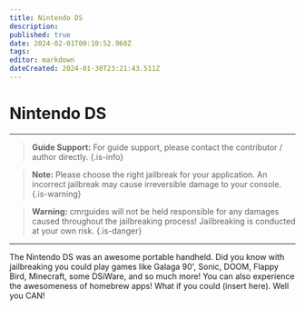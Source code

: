 ```yaml
---
title: Nintendo DS
description: 
published: true
date: 2024-02-01T00:10:52.960Z
tags: 
editor: markdown
dateCreated: 2024-01-30T23:21:43.511Z
---
```


# Nintendo DS
---
> <b>Guide Support:</b>
> For guide support, please contact the contributor / author directly. 
{.is-info}

> <b>Note:</b>
> Please choose the right jailbreak for your application. An incorrect jailbreak may cause irreversible damage to your console. 
{.is-warning}

> <b>Warning:</b>
> cmrguides will not be held responsible for any damages caused throughout the jailbreaking process! Jailbreaking is conducted at your own risk. 
{.is-danger}

---


The Nintendo DS was an awesome portable handheld. Did you know with jailbreaking you could play games like Galaga 90', Sonic, DOOM, Flappy Bird, Minecraft, some DSiWare, and so much more! You can also experience the awesomeness of homebrew apps! What if you could (insert here). Well you CAN!